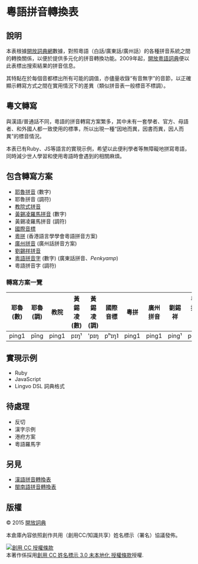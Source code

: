 # 粵語拼音轉換表

## 說明

本表根據[開放詞典網](http://kaifangcidian.com/)數據，對照粵語（白話/廣東話/廣州話）的各種拼音系統之間的轉換關係，以便於提供多元化的拼音轉換功能。2009年起，[開放粵語詞典](http://kaifangcidian.com/han/yue)便以此表標出搜索結果的拼音信息。

其特點在於每個音都標出所有可能的調值，亦儘量收錄“有音無字”的音節，以正確顯示轉寫方式之間在實用情況下的差異（類似拼音表一般標音不標調）。

## 粵文轉寫

與漢語/普通話不同，粵語的拼音轉寫方案繁多，其中未有一套學者、官方、母語者、和外國人都一致使用的標準，所以出現一種“因地而異，因書而異，因人而異”的標音情況。

本表已有Ruby、JS等語言的實現示例，希望以此便利學者等無障礙地拼寫粵語，同時減少世人學習和使用粵語時會遇到的相關麻煩。

## 包含轉寫方案

* [耶魯拼音](https://zh.wikipedia.org/wiki/耶魯拼音) (數字)
* 耶魯拼音 (調符)
* [教院式拼音](https://zh.wikipedia.org/wiki/教育學院拼音方案)
* [黃錫凌羅馬拼音](https://zh.wikipedia.org/wiki/黃錫凌羅馬拼音) (數字)
* 黃錫凌羅馬拼音 (調符)
* [國際音標](https://zh.wikipedia.org/wiki/國際音標)
* [粵拼](https://zh.wikipedia.org/wiki/香港語言學學會粵語拼音方案) (香港語言學學會粵語拼音方案)
* [廣州拼音](https://zh.wikipedia.org/wiki/廣州話拼音方案) (廣州話拼音方案)
* [劉錫祥拼音](https://zh.wikipedia.org/wiki/劉錫祥拼音)
* [粵語拼音字](https://zh-yue.wikipedia.org/wiki/廣東話拼音) (數字) (廣東話拼音、_Penkyamp_)
* 粵語拼音字 (調符)


### 轉寫方案一覽

耶魯 (數) | 耶魯 (調) | 教院 | 黃錫凌 (數) | 黃錫凌 (調) | 國際音標 | 粵拼 | 廣州拼音 | 劉錫祥 | 粵語拼音字 (數) | 粵語拼音字 (調)
-------- | -------- | ---- | ---------- | ---------- | ------- | ---- | ------- | ----- | ------------- | -------------
ping1 | pīng | ping1 | pɪŋ¹ | 'pɪŋ | pʰɪŋ˥ | ping1 | ping1 | ping¹ | penk1 | pënk

## 實現示例

* Ruby
* JavaScript
* Lingvo DSL 詞典格式

## 待處理

* 反切
* 漢字示例
* 港府方案
* 粵語羅馬字

## 另見

* [漢語拼音轉換表](https://github.com/kfcd/pinyin)
* [閩南語拼音轉換表](https://github.com/kfcd/pheng-im)

## 版權

© 2015 [開放詞典](http://www.kaifangcidian.com)

本倉庫內容依照創作共用（創用CC/知識共享）姓名標示（署名）協議發佈。

<a rel="license" href="http://creativecommons.org/licenses/by/3.0/"><img alt="創用 CC 授權條款" style="border-width:0" src="https://i.creativecommons.org/l/by/3.0/88x31.png" /></a><br />本著作係採用<a rel="license" href="http://creativecommons.org/licenses/by/3.0/">創用 CC 姓名標示 3.0 未本地化 授權條款</a>授權.
